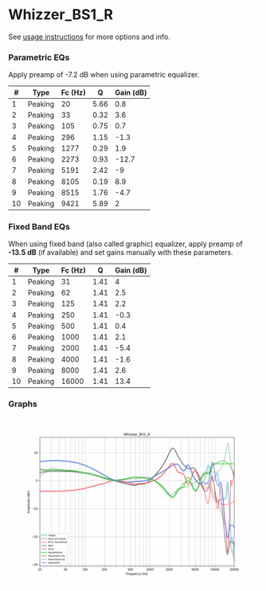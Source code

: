# Whizzer_BS1_R
See [usage instructions](https://github.com/jaakkopasanen/AutoEq#usage) for more options and info.

### Parametric EQs
Apply preamp of -7.2 dB when using parametric equalizer.

|   # | Type    |   Fc (Hz) |    Q |   Gain (dB) |
|-----|---------|-----------|------|-------------|
|   1 | Peaking |        20 | 5.66 |         0.8 |
|   2 | Peaking |        33 | 0.32 |         3.6 |
|   3 | Peaking |       105 | 0.75 |         0.7 |
|   4 | Peaking |       296 | 1.15 |        -1.3 |
|   5 | Peaking |      1277 | 0.29 |         1.9 |
|   6 | Peaking |      2273 | 0.93 |       -12.7 |
|   7 | Peaking |      5191 | 2.42 |        -9   |
|   8 | Peaking |      8105 | 0.19 |         8.9 |
|   9 | Peaking |      8515 | 1.76 |        -4.7 |
|  10 | Peaking |      9421 | 5.89 |         2   |

### Fixed Band EQs
When using fixed band (also called graphic) equalizer, apply preamp of **-13.5 dB** (if available) and set gains manually with these parameters.

|   # | Type    |   Fc (Hz) |    Q |   Gain (dB) |
|-----|---------|-----------|------|-------------|
|   1 | Peaking |        31 | 1.41 |         4   |
|   2 | Peaking |        62 | 1.41 |         2.5 |
|   3 | Peaking |       125 | 1.41 |         2.2 |
|   4 | Peaking |       250 | 1.41 |        -0.3 |
|   5 | Peaking |       500 | 1.41 |         0.4 |
|   6 | Peaking |      1000 | 1.41 |         2.1 |
|   7 | Peaking |      2000 | 1.41 |        -5.4 |
|   8 | Peaking |      4000 | 1.41 |        -1.6 |
|   9 | Peaking |      8000 | 1.41 |         2.6 |
|  10 | Peaking |     16000 | 1.41 |        13.4 |

### Graphs
![](./Whizzer_BS1_R.png)
